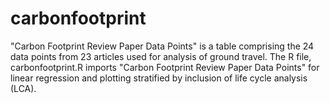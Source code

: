 # carbonfootprint
"Carbon Footprint Review Paper Data Points" is a table comprising the 24 data points from 23 articles used for analysis of ground travel. 
The R file, carbonfootprint.R imports "Carbon Footprint Review Paper Data Points" 
for linear regression and plotting stratified by inclusion of life cycle analysis (LCA).
